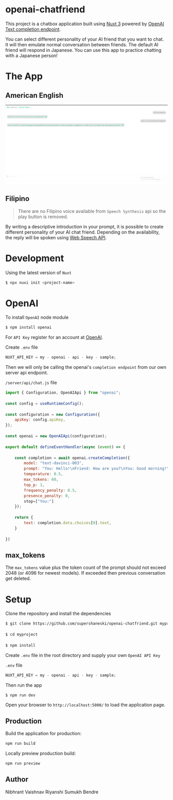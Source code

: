 # openai-chatfriend

This project is a chatbox application built using [Nuxt 3](https://nuxt.com/v3) powered by [OpenAI Text completion endpoint](https://beta.openai.com/docs/guides/completion).

You can select different personality of your AI friend that you want to chat. It will then emulate normal conversation between friends. The default AI friend will respond in Japanese. You can use this app to practice chatting with a Japanese person!



# The App

## American English

![American English](./assets/Screenshot_1.png)

## Filipino

> There are no Filipino voice available from `Speech Synthesis` api so the play button is removed.

By writing a descriptive introduction in your prompt, it is possible to create different personality of your AI chat friend. Depending on the availability, the reply will be spoken using [Web Speech API](https://developer.mozilla.org/en-US/docs/Web/API/Web_Speech_API).

# Development

Using the latest version of `Nuxt`

```sh
$ npx nuxi init <project-name>
```


# OpenAI

To install `OpenAI` node module

```sh
$ npm install openai
```

For `API Key` register for an account at [OpenAI](https://openai.com/api/).

Create `.env` file

```javascript
NUXT_API_KEY = my - openai - api - key - sample;
```

Then we will only be calling the openai's `completion endpoint` from our own server api endpoint.

`/server/api/chat.js` file

```javascript
import { Configuration, OpenAIApi } from "openai";

const config = useRuntimeConfig();

const configuration = new Configuration({
    apiKey: config.apiKey,
});

const openai = new OpenAIApi(configuration);

export default defineEventHandler(async (event) => {

    const completion = await openai.createCompletion({
        model: "text-davinci-003",
        prompt: "You: Hello!\nFriend: How are you?\nYou: Good morning!\nFriend:",
        temperature: 0.5,
        max_tokens: 60,
        top_p: 1,
        frequency_penalty: 0.5,
        presence_penalty: 0,
        stop=["You:"]
    });

    return {
        text: completion.data.choices[0].text,
    }

})
```

## max_tokens

The `max_tokens` value plus the token count of the prompt should not exceed 2048 (or 4096 for newest models).
If exceeded then previous conversation get deleted.

# Setup

Clone the repository and install the dependencies

```sh
$ git clone https://github.com/supershaneski/openai-chatfriend.git myproject

$ cd myproject

$ npm install
```

Create `.env` file in the root directory and supply your own `OpenAI API Key`

`.env` file

```javascript
NUXT_API_KEY = my - openai - api - key - sample;
```

Then run the app

```sh
$ npm run dev
```

Open your browser to `http://localhost:5000/` to load the application page.


## Production

Build the application for production:

```bash
npm run build
```

Locally preview production build:

```bash
npm run preview
```

## Author
Nibhrant Vaishnav
Riyanshi
Sumukh Bendre

